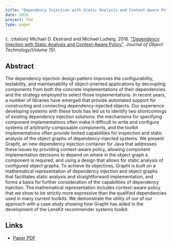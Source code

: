 ```yaml
---
title: "Dependency Injection with Static Analysis and Context-Aware Policy"
date: 2016
project: tbd
type: paper
---
```


{: .citation}
Michael D. Ekstrand and Michael Ludwig. 2016. ["Dependency Injection with Static Analysis and Context-Aware Policy"](#). <cite>Journal of Object Technology(Volume 15)</cite>.

## Abstract

The dependency injection design pattern improves the configurability, testability, and maintainability of object-oriented applications by decoupling components from both the concrete implementations of their dependencies and the strategy employed to select those implementations. In recent years, a number of libraries have emerged that provide automated support for constructing and connecting dependency-injected objects. Our experience developing systems with these tools has led us to identify two shortcomings of existing dependency injection solutions: the mechanisms for specifying component implementations often make it difficult to write and configure systems of arbitrarily-composable components, and the toolkit implementations often provide limited capabilities for inspection and static analysis of the object graphs of dependency-injected systems. We present Grapht, an new dependency injection container for Java that addresses these issues by providing context-aware policy, allowing component implementation decisions to depend on where in the object graph a component is required, and using a design that allows for static analysis of configured object graphs. To achieve its objectives, Grapht is built on a mathematical representation of dependency injection and object graphs that facilitates static analysis and straightforward implementation, and forms a basis for further consideration of the capabilities of dependency injection. The mathematical representation includes context-aware policy that we show to be strictly more expressive than the qualified dependencies used in many current toolkits. We demonstrate the utility of our of our approach with a case study showing how Grapht has aided in the development of the LensKit recommender systems toolkit.
## Links

* [Paper PDF](http://www.jot.fm/issues/issue_2016_01/article1.pdf)